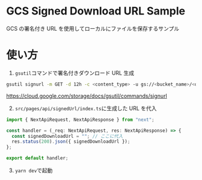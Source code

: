 # GCS Signed Download URL Sample

GCS の署名付き URL を使用してローカルにファイルを保存するサンプル

# 使い方

1. `gsutil`コマンドで署名付きダウンロード URL 生成

```bash
gsutil signurl -m GET -d 12h -c <content_type> -u gs://<bucket_name>/<object_name>
```

https://cloud.google.com/storage/docs/gsutil/commands/signurl

2. `src/pages/api/signedUrl/index.ts`に生成した URL を代入

```typescript
import { NextApiRequest, NextApiResponse } from "next";

const handler = (_req: NextApiRequest, res: NextApiResponse) => {
  const signedDownloadUrl = ""; // ここに代入
  res.status(200).json({ signedDownloadUrl });
};

export default handler;
```

3. `yarn dev`で起動
